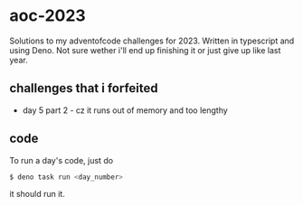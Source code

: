 # aoc-2023

Solutions to my adventofcode challenges for 2023. Written in
typescript and using Deno. Not sure wether i'll end up finishing it or
just give up like last year.

## challenges that i forfeited

- day 5 part 2 - cz it runs out of memory and too lengthy

## code

To run a day's code, just do

```bash
$ deno task run <day_number>
```

it should run it.
